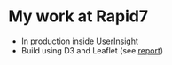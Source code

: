 # My work at Rapid7

 * In production inside [UserInsight](http://www.rapid7.com/products/user-insight/)
 * Build using D3 and Leaflet (see [report](https://github.com/curran/portfolio/blob/gh-pages/2013/UserInsightIngressDashboard.pdf?raw=true))

<img id="r7"/>
<script>
(function () {
  var img = document.getElementById('r7'), i = 1;
  setInterval(function () {
    img.setAttribute('src', 'images/mapDocs' + i + '.png');
    console.log(i);
    i = (i % 10) + 1;
    i = i === 2 ? 3 : i; // skip 2
  }, 3000);
}());
</script>

